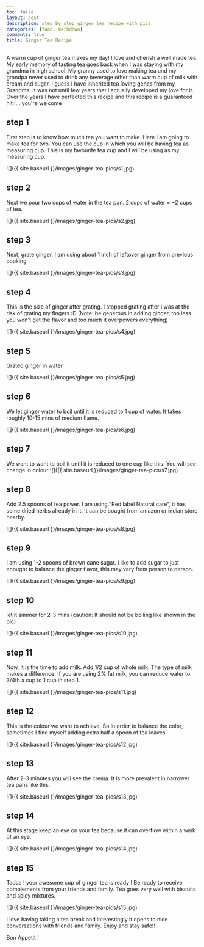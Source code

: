 ```yaml
---
toc: false
layout: post
description: step by step ginger tea recipe with pics
categories: [food, markdown]
comments: true
title: Ginger Tea Recipe 
---
```

A warm cup of ginger tea makes my day! I love and cherish a well made tea.  My early memory of tasting tea goes back when I was staying 
with my grandma in high school. My granny used to love making tea and my grandpa never used to drink any beverage other than warm cup 
of milk with cream and sugar. I guess I have inherited tea loving genes from my Grandma. It was not until few years that I actually 
developed my love for it. Over the years I have perfected this recipe and this recipe is a guaranteed hit !....you're welcome 

## step 1

First step is to know how much tea you want to make. Here I am going to make tea for two. You can use the cup in which you will be having tea as measuring cup. This is my favourite tea cup and I will be using as my measuring cup.

![]({{ site.baseurl }}/images/ginger-tea-pics/s1.jpg)


## step 2

Next we pour two cups of water in the tea pan. 2 cups of water = ~2 cups of tea. 

![]({{ site.baseurl }}/images/ginger-tea-pics/s2.jpg)

## step 3

Next, grate ginger. I am using about 1 inch of leftover ginger from previous cooking

![]({{ site.baseurl }}/images/ginger-tea-pics/s3.jpg)

## step 4

This is the size of ginger after grating. I stopped grating after I was at the risk of grating my fingers :D (Note: be generous in adding ginger, too less you won't get the flavor and too much it overpowers everything)

![]({{ site.baseurl }}/images/ginger-tea-pics/s4.jpg)

## step 5

Grated ginger in water.

![]({{ site.baseurl }}/images/ginger-tea-pics/s5.jpg)

## step 6

We let ginger water to boil until it is reduced to 1 cup of water. It takes roughly 10-15 mins of medium flame.

![]({{ site.baseurl }}/images/ginger-tea-pics/s6.jpg)

## step 7

We want to want to boil it until it is reduced to one cup like this. You will see change in colour
![]({{ site.baseurl }}/images/ginger-tea-pics/s7.jpg)

## step 8

Add 2.5 spoons of tea power. I am using "Red label Natural care", it has some dried herbs already in it. It can be bought from amazon or indian store nearby.

![]({{ site.baseurl }}/images/ginger-tea-pics/s8.jpg)

## step 9

I am using 1-2 spoons of brown cane sugar. I like to add sugar to just enought to balance the ginger flavor, this may vary from person to person.

![]({{ site.baseurl }}/images/ginger-tea-pics/s9.jpg)

## step 10

let it simmer for 2-3 mins (caution: It should not be boiling like shown in the pic)

![]({{ site.baseurl }}/images/ginger-tea-pics/s10.jpg)

## step 11

Now, it is the  time to add milk. Add 1/2 cup of whole milk. The type of milk makes a difference. If you are using 2% fat milk, you can reduce water to 3/4th a cup to 1 cup in step 1.

![]({{ site.baseurl }}/images/ginger-tea-pics/s11.jpg)

## step 12

This is the colour we want to achieve. So in order to balance the color, sometimes I find myself adding extra half a spoon of tea leaves.

![]({{ site.baseurl }}/images/ginger-tea-pics/s12.jpg)

## step 13

After 2-3 minutes you will see the crema. It is more prevalent in narrower tea pans like this.

![]({{ site.baseurl }}/images/ginger-tea-pics/s13.jpg)

## step 14

At this stage keep an eye on your tea because it can overflow within a wink of an eye.

![]({{ site.baseurl }}/images/ginger-tea-pics/s14.jpg)

## step 15

Tadaa ! your awesome cup of ginger tea is ready ! Be ready to receive complements from your friends and family. Tea goes very well with biscuits and spicy mixtures. 

![]({{ site.baseurl }}/images/ginger-tea-pics/s15.jpg)

I love having taking a tea break and interestingly it opens to nice conversations with friends and family. Enjoy and stay safe!!

Bon Appetit ! 